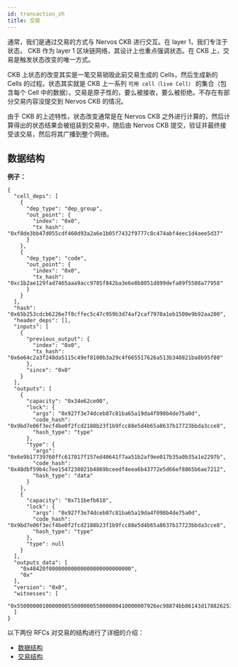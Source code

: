 ```yaml
---
id: transaction_zh
title: 交易
---
```


通常，我们是通过交易的方式与 Nervos CKB 进行交互。在 layer 1，我们专注于状态， CKB 作为 layer 1 区块链网络，其设计上也重点强调状态。在 CKB 上，交易是触发状态改变的唯一方式。

CKB 上状态的改变其实是一笔交易销毁此前交易生成的 Cells，然后生成新的 Cells 的过程。状态其实就是 CKB 上一系列 `可用 cell（live Cell）` 的集合（包含每个 Cell 中的数据）。交易是原子性的，要么被接收，要么被拒绝。不存在有部分交易内容没提交到 Nervos CKB 的情况。

由于 CKB 的上述特性，状态改变通常是在 Nervos CKB 之外进行计算的，然后计算得出的状态结果会被组装到交易中，随后由 Nervos CKB 提交，验证并最终接受该交易，然后将其广播到整个网络。

## 数据结构

**例子：**

```
{
  "cell_deps": [
    {
      "dep_type": "dep_group",
      "out_point": {
        "index": "0x0",
        "tx_hash": "0xf8de3bb47d055cdf460d93a2a6e1b05f7432f9777c8c474abf4eec1d4aee5d37"
      }
    },
    {
      "dep_type": "code",
      "out_point": {
        "index": "0x0",
        "tx_hash": "0xc1b2ae129fad7465aaa9acc9785f842ba3e6e8b8051d899defa89f5508a77958"
      }
    }
  ],
  "hash": "0x65b253cdcb6226e7f8cffec5c47c959b3d74af2caf7970a1eb1500e9b92aa200",
  "header_deps": [],
  "inputs": [
    {
      "previous_output": {
        "index": "0x0",
        "tx_hash": "0x6e64c2a3f248da5115c49ef8100b3a29c4f665517626a513b340821ba8b95f80"
      },
      "since": "0x0"
    }
  ],
  "outputs": [
    {
      "capacity": "0x34e62ce00",
      "lock": {
        "args": "0x927f3e74dceb87c81ba65a19da4f098b4de75a0d",
        "code_hash": "0x9bd7e06f3ecf4be0f2fcd2188b23f1b9fcc88e5d4b65a8637b17723bbda3cce8",
        "hash_type": "type"
      },
      "type": {
        "args": "0x6e9b17739760ffc617017f157ed40641f7aa51b2af9ee017b35a0b35a1e2297b",
        "code_hash": "0x48dbf59b4c7ee1547238021b4869bceedf4eea6b43772e5d66ef8865b6ae7212",
        "hash_type": "data"
      }
    },
    {
      "capacity": "0x711befb618",
      "lock": {
        "args": "0x927f3e74dceb87c81ba65a19da4f098b4de75a0d",
        "code_hash": "0x9bd7e06f3ecf4be0f2fcd2188b23f1b9fcc88e5d4b65a8637b17723bbda3cce8",
        "hash_type": "type"
      },
      "type": null
    }
  ],
  "outputs_data": [
    "0x40420f00000000000000000000000000",
    "0x"
  ],
  "version": "0x0",
  "witnesses": [
    "0x55000000100000005500000055000000410000007926ec98874bb86143d178826253e18425e50bf85fbb4b7cf9188462e7e87bc810ac602e55b9c73890ab8306368d7d02d96234f250750269e1aa023eb5b71b5100"
  ]
}
```

以下两份 RFCs 对交易的结构进行了详细的介绍：

* [数据结构](https://github.com/nervoscommunity/docs/blob/master/docs/rfcs/0019-data-structures/0019-data-structures.zh.md)
* [交易结构](https://github.com/nervoscommunity/docs/blob/master/docs/rfcs/0022-transaction-structure/0022-transaction-structure.zh.md)
